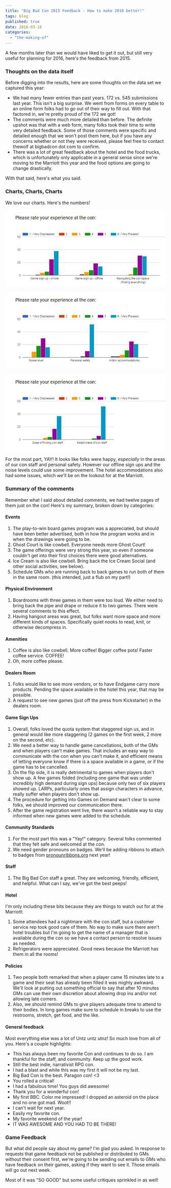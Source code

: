```yaml
---
title: "Big Bad Con 2015 Feedback - How to make 2016 better!"
tags: blog
published: true
date: 2016-03-18
categories: 
  - "the-making-of"
---
```


A few months later than we would have liked to get it out, but still very useful for planning for 2016, here's the feedback from 2015.

### Thoughts on the data itself

Before digging into the results, here are some thoughts on the data set we captured this year:

- We had many fewer entries than past years. 172 vs. 545 submissions last year. This isn't a big surprise. We went from forms on every table to an online form folks had to go out of their way to fill out. With that factored in, we're pretty proud of the 172 we got!
- The comments were much more detailed than before. The definite upshot was that with a web form, many folks took their time to write very detailed feedback. Some of those comments were specific and detailed enough that we won't post them here, but if you have any concerns whether or not they were received, please feel free to contact thewolf at bigbadcon dot com to confirm.
- There was a lot of great feedback about the hotel and the food trucks, which is unfortunately only applicable in a general sense since we're moving to the Marriott this year and the food options are going to change drastically.

With that said, here's what you said.

### Charts, Charts, Charts

We love our charts. Here's the numbers!

[![Big Bad Con 2015 Feedback_1](/images/Big-Bad-Con-2015-Feedback_1.jpg)](http://www.bigbadcon.com/wp-content/uploads/2016/03/Big-Bad-Con-2015-Feedback_1.jpg)

[![Big Bad Con 2015 Feedback_2](/images/Big-Bad-Con-2015-Feedback_2.jpg)](http://www.bigbadcon.com/wp-content/uploads/2016/03/Big-Bad-Con-2015-Feedback_2.jpg)

[![Big Bad Con 2015 Feedback_3](/images/Big-Bad-Con-2015-Feedback_3.jpg)](http://www.bigbadcon.com/wp-content/uploads/2016/03/Big-Bad-Con-2015-Feedback_3.jpg)

For the most part, YAY! It looks like folks were happy, _especially_ in the areas of our con staff and personal safety. However our offline sign ups and the noise levels could use some improvement. The hotel accommodations also had some issues, which we'll be on the lookout for at the Marriott.

### Summary of the comments

Remember what I said about detailed comments, we had twelve pages of them just on the con! Here's my summary, broken down by categories:

#### Events

1. The play-to-win board games program was a appreciated, but should have been better advertised, both in how the program works and in when the drawings were going to be.
2. Ghost Court is like cowbell. Everyone needs more Ghost Court!
3. The game offerings were very strong this year, so even if someone couldn't get into their first choices there were good alternatives.
4. Ice Cream is also like cowbell. Bring back the Ice Cream Social (and other social activities, see below).
5. Schedule GMs who are running back to back games to run both of them in the same room. (this intended, just a flub on my part!)

#### Physical Environment

1. Boardrooms with three games in them were too loud. We either need to bring back the pipe and drape or reduce it to two games. There were several comments to this effect.
2. Having hangout areas was great, but folks want more space and more different kinds of spaces. Specifically quiet nooks to read, knit, or otherwise decompress in.

#### Amenities

1. Coffee is also like cowbell. More coffee! Bigger coffee pots! Faster coffee service. COFFEE!
2. Oh, more coffee please.

#### Dealers Room

1. Folks would like to see more vendors, or to have Endgame carry more products. Pending the space available in the hotel this year, that may be possible.
2. A request to see new games (just off the press from Kickstarter) in the dealers room.

#### Game Sign Ups

1. Overall, folks loved the quota system that staggered sign us, and in general would like more staggering (2 games on the first week, 2 more on the second, etc).
2. We need a better way to handle game cancellations, both of the GMs and when players can't make games. That includes an easy way to communicate with the con when you can't make it, and efficient means of letting everyone know if there is a space available in a game, or if the game has to be cancelled.
3. On the flip side, it is really detrimental to games when players don't show up. A few games folded (including one game that was under incredibly high demand during sign ups) because only two of six players showed up. LARPs, particularly ones that assign characters in advance, really suffer when players don't show up.
4. The procedure for getting into Games on Demand wan't clear to some folks, we should improved our communication there.
5. After the game registration went live, there wasn't a reliable way to stay informed when new games were added to the schedule.

#### Community Standards

1. For the most part this was a "Yay!" category. Several folks commented that they felt safe and welcomed at the con.
2. We need gender pronouns on badges. We'll be adding ribbons to attach to badges from [pronounribbons.org](http://www.pronounribbons.org/) next year!

#### Staff

1. The Big Bad Con staff a great. They are welcoming, friendly, efficient, and helpful. What can I say, we've got the best peeps!

#### Hotel

I'm only including these bits because they are things to watch out for at the Marriott:

1. Some attendees had a nightmare with the con staff, but a customer service rep took good care of them. No way to make sure there aren't hotel troubles but I'm going to get the name of a manager that is available during the con so we have a contact person to resolve issues as needed.
2. Refrigerators were appreciated. Good news because the Marriott has them in all the rooms!

#### Policies

1. Two people both remarked that when a player came 15 minutes late to a game and their seat has already been filled it was mighty awkward. We'll look at putting out something official to say that after 10 minutes GMs can use their own discretion about allowing drop ins and/or not allowing late comers.
2. Also, we should remind GMs to give players adequate time to attend to their bodies. In long games make sure to schedule in breaks to use the restrooms, stretch, get food, and the like.

#### General feedback

Most everything else was a lot of Untz untz utnz! So much love from all of you. Here's a couple highlights:

- This has always been my favorite Con and continues to do so. I am thankful for the staff, and community. Keep up the good work.
- Still the best indie, narrativist RPG con.
- I had a blast and while this was my first it will not be my last.
- Big Bad Con is the best. Paragon con! <3
- You rolled a critical!
- I had a fabulous time! You guys did awesome!
- Thank you for a wonderful con!
- My first BBC. Color me impressed! I dropped an asteroid on the place and no one got mad. Woot!!
- I can't wait for next year.
- Easily my favorite con.
- My favorite weekend of the year!
- IT WAS AWESOME AND YOU HAD TO BE THERE!

### Game Feedback

But what did people say about my game? I'm glad you asked. In response to requests that game feedback not be published or distributed to GMs without their consent first, we're going to be sending out emails to GMs who have feedback on their games, asking if they want to see it. Those emails will go out next week.

Most of it was "SO GOOD" but some useful critiques sprinkled in as well!
